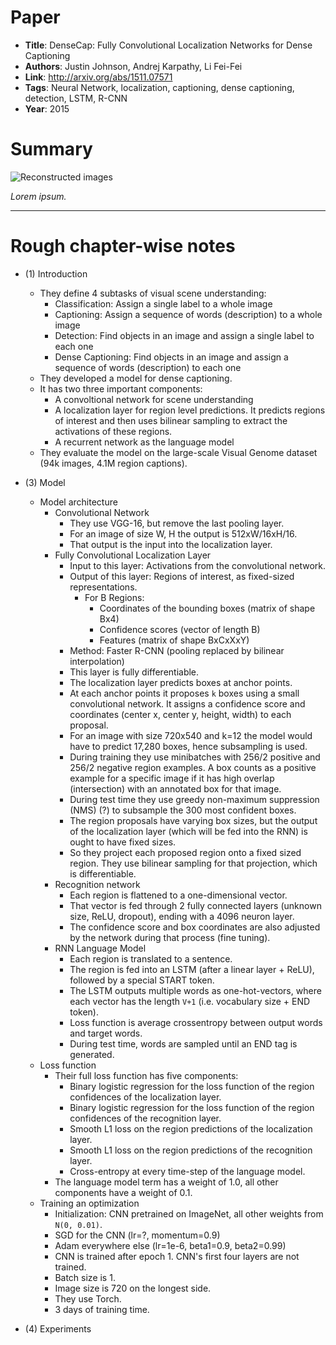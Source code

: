# Paper

* **Title**: DenseCap: Fully Convolutional Localization Networks for Dense Captioning
* **Authors**: Justin Johnson, Andrej Karpathy, Li Fei-Fei
* **Link**: http://arxiv.org/abs/1511.07571
* **Tags**: Neural Network, localization, captioning, dense captioning, detection, LSTM, R-CNN
* **Year**: 2015

# Summary

![Reconstructed images](images/DenseCap__reconstructed.png?raw=true "Reconstructed images")

*Lorem ipsum.*



--------------------

# Rough chapter-wise notes

* (1) Introduction
  * They define 4 subtasks of visual scene understanding:
    * Classification: Assign a single label to a whole image
    * Captioning: Assign a sequence of words (description) to a whole image
    * Detection: Find objects in an image and assign a single label to each one
    * Dense Captioning: Find objects in an image and assign a sequence of words (description) to each one
  * They developed a model for dense captioning.
  * It has two three important components:
    * A convoltional network for scene understanding
    * A localization layer for region level predictions. It predicts regions of interest and then uses bilinear sampling to extract the activations of these regions.
    * A recurrent network as the language model
  * They evaluate the model on the large-scale Visual Genome dataset (94k images, 4.1M region captions).

* (3) Model
  * Model architecture
    * Convolutional Network
      * They use VGG-16, but remove the last pooling layer.
      * For an image of size W, H the output is 512xW/16xH/16.
      * That output is the input into the localization layer.
    * Fully Convolutional Localization Layer
      * Input to this layer: Activations from the convolutional network.
      * Output of this layer: Regions of interest, as fixed-sized representations.
        * For B Regions:
          * Coordinates of the bounding boxes (matrix of shape Bx4)
          * Confidence scores (vector of length B)
          * Features (matrix of shape BxCxXxY)
      * Method: Faster R-CNN (pooling replaced by bilinear interpolation)
      * This layer is fully differentiable.
      * The localization layer predicts boxes at anchor points.
      * At each anchor points it proposes `k` boxes using a small convolutional network. It assigns a confidence score and coordinates (center x, center y, height, width) to each proposal.
      * For an image with size 720x540 and k=12 the model would have to predict 17,280 boxes, hence subsampling is used.
      * During training they use minibatches with 256/2 positive and 256/2 negative region examples. A box counts as a positive example for a specific image if it has high overlap (intersection) with an annotated box for that image.
      * During test time they use greedy non-maximum suppression (NMS) (?) to subsample the 300 most confident boxes.
      * The region proposals have varying box sizes, but the output of the localization layer (which will be fed into the RNN) is ought to have fixed sizes.
      * So they project each proposed region onto a fixed sized region. They use bilinear sampling for that projection, which is differentiable.
    * Recognition network
      * Each region is flattened to a one-dimensional vector.
      * That vector is fed through 2 fully connected layers (unknown size, ReLU, dropout), ending with a 4096 neuron layer.
      * The confidence score and box coordinates are also adjusted by the network during that process (fine tuning).
    * RNN Language Model
      * Each region is translated to a sentence.
      * The region is fed into an LSTM (after a linear layer + ReLU), followed by a special START token.
      * The LSTM outputs multiple words as one-hot-vectors, where each vector has the length `V+1` (i.e. vocabulary size + END token).
      * Loss function is average crossentropy between output words and target words.
      * During test time, words are sampled until an END tag is generated.
  * Loss function
    * Their full loss function has five components:
      * Binary logistic regression for the loss function of the region confidences of the localization layer.
      * Binary logistic regression for the loss function of the region confidences of the recognition layer.
      * Smooth L1 loss on the region predictions of the localization layer.
      * Smooth L1 loss on the region predictions of the recognition layer.
      * Cross-entropy at every time-step of the language model.
    * The language model term has a weight of 1.0, all other components have a weight of 0.1.
  * Training an optimization
    * Initialization: CNN pretrained on ImageNet, all other weights from `N(0, 0.01)`.
    * SGD for the CNN (lr=?, momentum=0.9)
    * Adam everywhere else (lr=1e-6, beta1=0.9, beta2=0.99)
    * CNN is trained after epoch 1. CNN's first four layers are not trained.
    * Batch size is 1.
    * Image size is 720 on the longest side.
    * They use Torch.
    * 3 days of training time.

* (4) Experiments

